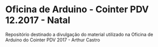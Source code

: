 # Oficina de Arduino - Cointer PDV 12.2017 - Natal
Repositório destinado a divulgação do material utilizado na Oficina de Arduino do Cointer PDV 2017 - Arthur Castro
